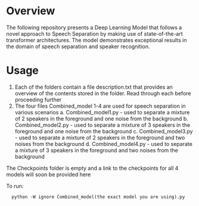# Overview

The following repository presents a Deep Learning Model that follows a novel approach to Speech Separation by making use of state-of-the-art transformer architectures. The model demonstrates exceptional results in the domain of speech separation and speaker recognition.

# Usage

1. Each of the folders contain a file description.txt that provides an overview of the contents stored in the folder. Read through each before proceeding further
2. The four files Combined_model 1-4 are used for speech separation in various scenarios
   a. Combined_model1.py - used to separate a mixture of 2 speakers in the foreground and one noise from the background
   b. Combined_model2.py - used to separate a mixture of 3 speakers in the foreground and one noise from the background
   c. Combined_model3.py - used to separate a mixture of 2 speakers in the foreground and two noises from the background
   d. Combined_model4.py - used to separate a mixture of 3 speakers in the foreground and two noises from the background

The Checkpoints folder is empty and a link to the checkpoints for all 4 models will soon be provided here

To run:
  ```
    python -W ignore Combined_model(the exact model you are using).py
  ```
